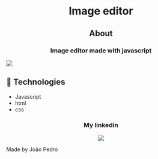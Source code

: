 

<h1 align='center'>Image editor</h1>

<h2 align='center'>About</h2>

<h3 align='center'>Image editor made with javascript</h3>

<img src='img/gif-project.gif'>

## 🚀 Technologies

<ul>
    <li>Javascript </li>
    <li>html</li>
    <li>css</li>
</ul>

<div align='center'>
  <h3>My linkedin</h3>
  <a href="https://www.linkedin.com/in/joao-pedro-mello/" target='_blank'><img src='https://img.shields.io/badge/LinkedIn-0077B5?style=for-the-badge&logo=linkedin&logoColor=white'/></a>
</div>
 

Made by João Pedro
